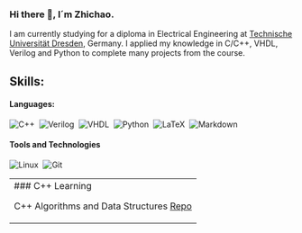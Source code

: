 ### Hi there 👋, I´m Zhichao.

I am currently studying for a diploma in Electrical Engineering at [Technische Universität Dresden](https://tu-dresden.de/), Germany. I applied my knowledge in C/C++, VHDL, Verilog and Python to complete many projects from the course.


## Skills:

#### Languages:
![C++](https://img.shields.io/badge/C%2B%2B-00599C?style=for-the-badge&logo=c%2B%2B&logoColor=white)&nbsp;
![Verilog](https://img.shields.io/badge/Verilog-%20?style=for-the-badge&logo=verilog&logoColor=white)&nbsp;
![VHDL](https://img.shields.io/badge/VHDL-%20?style=for-the-badge&logo=verilog&logoColor=white)&nbsp;
![Python](https://img.shields.io/badge/Python-3776AB?style=for-the-badge&logo=python&logoColor=white)&nbsp;
![LaTeX](https://img.shields.io/badge/latex-%23008080.svg?style=for-the-badge&logo=latex&logoColor=white)&nbsp;
![Markdown](https://img.shields.io/badge/markdown-%23000000.svg?style=for-the-badge&logo=markdown&logoColor=white)

#### Tools and Technologies

![Linux](https://img.shields.io/badge/Linux-FCC624?style=for-the-badge&logo=linux&logoColor=black)&nbsp;
![Git](https://img.shields.io/badge/GIT-E44C30?style=for-the-badge&logo=git&logoColor=white)&nbsp;


<table><tr>

<td valign="top">
### C++ Learning

C++ Algorithms and Data Structures [Repo](https://github.com/ciaociaocu/Play_with_Algorithm.git)

</td>

<!--
**ciaociaocu/ciaociaocu** is a ✨ _special_ ✨ repository because its `README.md` (this file) appears on your GitHub profile.

Here are some ideas to get you started:

- 🔭 I’m currently working on ...
- 🌱 I’m currently learning ...
- 👯 I’m looking to collaborate on ...
- 🤔 I’m looking for help with ...
- 💬 Ask me about ...
- 📫 How to reach me: ...
- 😄 Pronouns: ...
- ⚡ Fun fact: ...
-->
